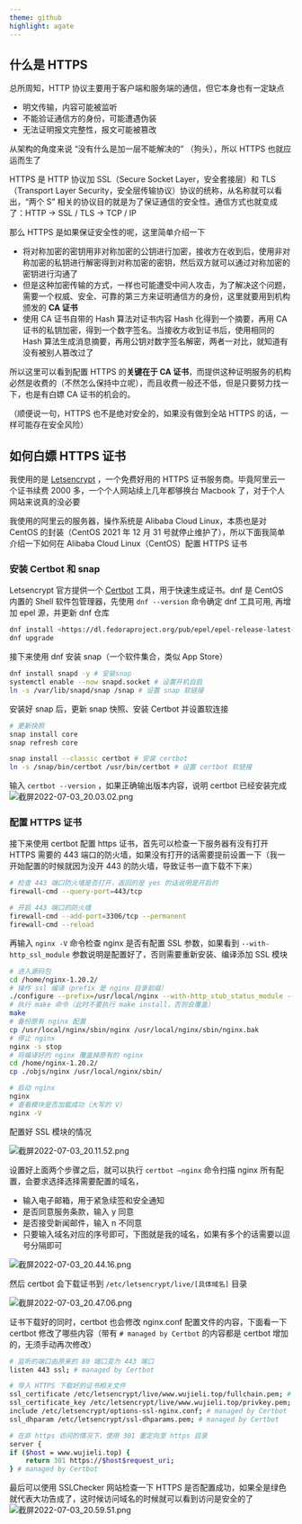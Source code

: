 ```yaml
---
theme: github
highlight: agate
---
```



## 什么是 HTTPS
总所周知，HTTP 协议主要用于客户端和服务端的通信，但它本身也有一定缺点
-   明文传输，内容可能被监听
-   不能验证通信方的身份，可能遭遇伪装
-   无法证明报文完整性，报文可能被篡改

从架构的角度来说 “没有什么是加一层不能解决的” （狗头），所以 HTTPS 也就应运而生了

HTTPS 是 HTTP 协议加 SSL（Secure Socket Layer，安全套接层）和 TLS（Transport Layer Security，安全层传输协议）协议的统称，从名称就可以看出，“两个 S” 相关的协议目的就是为了保证通信的安全性。通信方式也就变成了：HTTP → SSL / TLS → TCP / IP

那么 HTTPS 是如果保证安全性的呢，这里简单介绍一下

-   将对称加密的密钥用非对称加密的公钥进行加密，接收方在收到后，使用非对称加密的私钥进行解密得到对称加密的密钥，然后双方就可以通过对称加密的密钥进行沟通了
-   但是这种加密传输的方式，一样也可能遭受中间人攻击，为了解决这个问题，需要一个权威、安全、可靠的第三方来证明通信方的身份，这里就要用到机构颁发的 **CA 证书**
-   使用 CA 证书自带的 Hash 算法对证书内容 Hash 化得到一个摘要，再用 CA 证书的私钥加密，得到一个数字签名。当接收方收到证书后，使用相同的 Hash 算法生成消息摘要，再用公钥对数字签名解密，两者一对比，就知道有没有被别人篡改过了

所以这里可以看到配置 HTTPS 的**关键在于 CA 证书**，而提供这种证明服务的机构必然是收费的（不然怎么保持中立呢），而且收费一般还不低，但是只要努力找一下，也是有白嫖 CA 证书的机会的。

（顺便说一句，HTTPS 也不是绝对安全的，如果没有做到全站 HTTPS 的话，一样可能存在安全风险）

## 如何白嫖 HTTPS 证书

我使用的是 [Letsencrypt](https://letsencrypt.org/) ，一个免费好用的 HTTPS 证书服务商。毕竟阿里云一个证书续费 2000 多，一个个人网站续上几年都够换台 Macbook 了，对于个人网站来说真的没必要

我使用的阿里云的服务器，操作系统是 Alibaba Cloud Linux，本质也是对 CentOS 的封装（CentOS 2021 年 12 月 31 号就停止维护了），所以下面我简单介绍一下如何在 Alibaba Cloud Linux（CentOS）配置 HTTPS 证书

### 安装 Certbot 和 snap

Letsencrypt 官方提供一个 [Certbot](https://certbot.eff.org/pages/about) 工具，用于快速生成证书。dnf 是 CentOS 内置的 Shell 软件包管理器，先使用 `dnf --version` 命令确定 dnf 工具可用, 再增加 epel 源，并更新 dnf 仓库

```bash
dnf install <https://dl.fedoraproject.org/pub/epel/epel-release-latest-8.noarch.rpm>
dnf upgrade
```

接下来使用 dnf 安装 snap（一个软件集合，类似 App Store）

```bash
dnf install snapd -y # 安装snap
systemctl enable --now snapd.socket # 设置开机自启
ln -s /var/lib/snapd/snap /snap # 设置 snap 软链接
```

安装好 snap 后，更新 snap 快照、安装 Certbot 并设置软连接

```bash
# 更新快照
snap install core
snap refresh core

snap install --classic certbot # 安装 certbot
ln -s /snap/bin/certbot /usr/bin/certbot # 设置 certbot 软链接
```

输入 `certbot --version` ，如果正确输出版本内容，说明 certbot 已经安装完成
![截屏2022-07-03_20.03.02.png](https://p1-juejin.byteimg.com/tos-cn-i-k3u1fbpfcp/0d54b97587d046e4995f450a52180f20~tplv-k3u1fbpfcp-watermark.image?)

### 配置 HTTPS 证书

接下来使用 certbot 配置 https 证书，首先可以检查一下服务器有没有打开 HTTPS 需要的 443 端口的防火墙，如果没有打开的话需要提前设置一下（我一开始配置的时候就因为没开 443 的防火墙，导致证书一直下载不下来）

```bash
# 检查 443 端口防火墙是否打开，返回的是 yes 的话说明是开启的
firewall-cmd --query-port=443/tcp

# 开启 443 端口的防火墙
firewall-cmd --add-port=3306/tcp --permanent
firewall-cmd --reload
```

再输入 `nginx -V` 命令检查 nginx 是否有配置 SSL 参数，如果看到 `--with-http_ssl_module` 参数说明是配置好了，否则需要重新安装、编译添加 SSL 模块

```bash
# 进入源码包
cd /home/nginx-1.20.2/
# 操作 ssl 编译（prefix 是 nginx 目录前缀）
./configure --prefix=/usr/local/nginx --with-http_stub_status_module --with-http_ssl_module`
# 执行 make 命令（此时不要执行 make install，否则会覆盖）
make
# 备份原有 nginx 配置
cp /usr/local/nginx/sbin/nginx /usr/local/nginx/sbin/nginx.bak
# 停止 nginx
nginx -s stop
# 将编译好的 nginx 覆盖掉原有的 nginx
cd /home/nginx-1.20.2/
cp ./objs/nginx /usr/local/nginx/sbin/

# 启动 nginx
nginx
# 查看模块是否加载成功（大写的 V）
nginx -V
```

配置好 SSL 模块的情况


![截屏2022-07-03_20.11.52.png](https://p1-juejin.byteimg.com/tos-cn-i-k3u1fbpfcp/cda95c5a822e4220ac226a41c6640e94~tplv-k3u1fbpfcp-watermark.image?)

设置好上面两个步骤之后，就可以执行 `certbot —nginx` 命令扫描 nginx 所有配置，会要求选择选择需要配置的域名，
-   输入电子邮箱，用于紧急续签和安全通知
-   是否同意服务条款，输入 y 同意
-   是否接受新闻邮件，输入 n 不同意
-   只要输入域名对应的序号即可，下图就是我的域名，如果有多个的话需要以逗号分隔即可


![截屏2022-07-03_20.44.16.png](https://p1-juejin.byteimg.com/tos-cn-i-k3u1fbpfcp/d2281350816747da81d653850592112a~tplv-k3u1fbpfcp-watermark.image?)

然后 certbot 会下载证书到 `/etc/letsencrypt/live/[具体域名]` 目录


![截屏2022-07-03_20.47.06.png](https://p1-juejin.byteimg.com/tos-cn-i-k3u1fbpfcp/2604ded521214bd2a47aaa4254a2b5da~tplv-k3u1fbpfcp-watermark.image?)

证书下载好的同时，certbot 也会修改 nginx.conf 配置文件的内容，下面看一下 certbot 修改了哪些内容（带有 `# managed by Certbot` 的内容都是 certbot 增加的，无须手动再次修改）

```bash
# 监听的端口由原来的 80 端口变为 443 端口
listen 443 ssl; # managed by Certbot

# 导入 HTTPS 下载好的证书相关文件
ssl_certificate /etc/letsencrypt/live/www.wujieli.top/fullchain.pem; # managed by Certbot
ssl_certificate_key /etc/letsencrypt/live/www.wujieli.top/privkey.pem; # managed by Certbot
include /etc/letsencrypt/options-ssl-nginx.conf; # managed by Certbot
ssl_dhparam /etc/letsencrypt/ssl-dhparams.pem; # managed by Certbot

# 在非 https 访问的情况下，使用 301 重定向至 https 目录
server {
if ($host = www.wujieli.top) {
    return 301 https://$host$request_uri;
} # managed by Certbot
```

最后可以使用 SSLChecker 网站检查一下 HTTPS 是否配置成功，如果全是绿色就代表大功告成了，这时候访问域名的时候就可以看到访问是安全的了
![截屏2022-07-03_20.59.51.png](https://p1-juejin.byteimg.com/tos-cn-i-k3u1fbpfcp/291077905da241c0ab81327eb82cfd8b~tplv-k3u1fbpfcp-watermark.image?)
